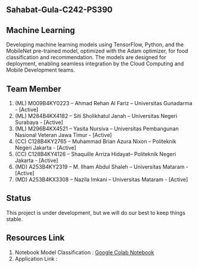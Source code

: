 ## Sahabat-Gula-C242-PS390

## Machine Learning
Developing machine learning models using TensorFlow, Python, and the MobileNet pre-trained model, optimized with the Adam optimizer, for food classification and recommendation. The models are designed for deployment, enabling seamless integration by the Cloud Computing and Mobile Development teams.

## Team Member
1. (ML) M009B4KY0223 – Ahmad Rehan Al Fariz – Universitas Gunadarma - [Active]
2. (ML) M284B4KX4182 – Siti Sholikhatul Janah – Universitas Negeri Surabaya - [Active]
3. (ML) M296B4KX4521 – Yasita Nursiva – Universitas Pembangunan Nasional Veteran Jawa Timur - [Active]
4. (CC) C128B4KY2765 – Muhammad Brian Azura Nixon – Politeknik Negeri Jakarta - [Active]
5. (CC) C128B4KY4126 – Shaquille Arriza Hidayat– Politeknik Negeri Jakarta - [Active]
6. (MD) A253B4KY2319 – M. Ilham Abdul Shaleh – Universitas Mataram - [Active]
7. (MD) A253B4KX3308 – Nazila Imkani – Universitas Mataram - [Active]
   
## Status

This project is under development, but we will do our best to keep things stable.

## Resources Link
1. Notebook Model Classification : [Google Colab Notebook](https://colab.research.google.com/drive/1tibtrPCYOzrHqhEJEZP4o0p3diOEQfRW?usp=sharing)
2. Application Link :

